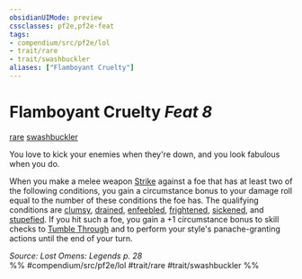 ```yaml
---
obsidianUIMode: preview
cssclasses: pf2e,pf2e-feat
tags:
- compendium/src/pf2e/lol
- trait/rare
- trait/swashbuckler
aliases: ["Flamboyant Cruelty"]
---
```

# Flamboyant Cruelty  *Feat 8*  
[rare](rules/traits/rare.md "Rare Rarity Trait")  [swashbuckler](rules/traits/swashbuckler-apg.md "Swashbuckler Class Trait")  


You love to kick your enemies when they're down, and you look fabulous when you do.

When you make a melee weapon [Strike](rules/actions/strike.md) against a foe that has at least two of the following conditions, you gain a circumstance bonus to your damage roll equal to the number of these conditions the foe has. The qualifying conditions are [clumsy](rules/conditions.md#Clumsy), [drained](rules/conditions.md#Drained), [enfeebled](rules/conditions.md#Enfeebled), [frightened](rules/conditions.md#Frightened), [sickened](rules/conditions.md#Sickened), and [stupefied](rules/conditions.md#Stupefied). If you hit such a foe, you gain a +1 circumstance bonus to skill checks to [Tumble Through](rules/actions/tumble-through.md) and to perform your style's panache-granting actions until the end of your turn.

*Source: Lost Omens: Legends p. 28*  
%% #compendium/src/pf2e/lol #trait/rare #trait/swashbuckler %%